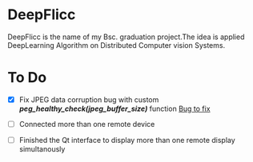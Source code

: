 # DeepFlicc
DeepFlicc is the name of my  Bsc. graduation project.The idea is applied DeepLearning Algorithm on Distributed
Computer vision Systems.
# To Do
 - [x] Fix JPEG data corruption bug with custom ***peg_healthy_check(jpeg_buffer_size)*** function
   [Bug to fix](bug1.png)
 - [ ] Connected more than one remote device
 - [ ] Finished the Qt interface to display more than one remote display simultanously
 
